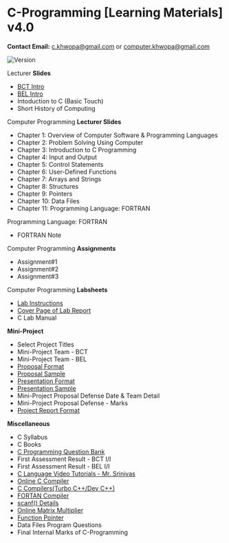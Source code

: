 # C-Programming [Learning Materials] v4.0

**Contact Email:** c.khwopa@gmail.com or computer.khwopa@gmail.com

 ![Version](https://img.shields.io/badge/version-4.0-blue.svg)

Lecturer **Slides**
- [BCT Intro](https://github.com/ErSKS/C/blob/master/v4/BCT_Computer_Engineering_v4.pdf)
- [BEL Intro](https://github.com/ErSKS/C/blob/master/v4/BEL_Electrical_Engineering_v4.pdf)
- Intoduction to C (Basic Touch)
- Short History of Computing

Computer Programming **Lecturer Slides**
- Chapter 1: Overview of Computer Software & Programming Languages
- Chapter 2: Problem Solving Using Computer
- Chapter 3: Introduction to C Programming
- Chapter 4: Input and Output
- Chapter 5: Control Statements
- Chapter 6: User-Defined Functions
- Chapter 7: Arrays and Strings
- Chapter 8: Structures
- Chapter 9: Pointers
- Chapter 10: Data Files
- Chapter 11: Programming Language: FORTRAN

Programming Language: FORTRAN
- FORTRAN Note

Computer Programming **Assignments**
- Assignment#1
- Assignment#2
- Assignment#3

Computer Programming **Labsheets**
- [Lab Instructions](https://github.com/ErSKS/C/blob/master/v4/Labsheets/Lab_Instructions_v4.pdf)
- [Cover Page of Lab Report](https://github.com/ErSKS/C/blob/master/v4/Labsheets/Cover_Page_of_Lab_Report.pdf)
- C Lab Manual

**Mini-Project**
- Select Project Titles
- Mini-Project Team - BCT
- Mini-Project Team - BEL
- [Proposal Format](https://drive.google.com/file/d/1hW2ivtfwjxNxQ09_eKIHQqZtGUK9U9LX/view?usp=sharing)
- [Proposal Sample](https://drive.google.com/file/d/1I_c2ICOGeGwBkW0tCM_f3v0Z2TBRlIB3/view?usp=sharing)
- [Presentation Format](https://drive.google.com/file/d/1zIPpnIvtOX3uGDxn_Xl5Zq408kBy_5JV/view?usp=sharing)
- [Presentation Sample](https://drive.google.com/file/d/1aMDTYm-qgx-PZSj-jidrMokG2iQyBhFH/view?usp=sharing)
- Mini-Project Proposal Defense Date & Team Detail
- Mini-Project Proposal Defense - Marks
- [Project Report Format](https://drive.google.com/file/d/1EdgNBNvSogAdGpSETENOCaqPf_zmEEuv/view?usp=sharing)

**Miscellaneous**
- C Syllabus
- C Books
- [C Programming Question Bank](https://drive.google.com/drive/folders/1toajMBDZ2Oap663ZuJxVKWqDSYgfCL-9?usp=sharing)
- First Assessment Result - BCT I/I
- First Assessment Result - BEL I/I
- [C Language Video Tutorials - Mr. Srinivas](https://www.youtube.com/watch?v=si-KFFOW2gw&list=PLVlQHNRLflP8IGz6OXwlV_lgHgc72aXlh)
- [Online C Compiler](https://www.tutorialspoint.com/compile_c_online.php)
- [C Compilers(Turbo C++/Dev C++)](https://drive.google.com/drive/folders/1m5-boSHxtAF4zzWgXlK5pEzyZDWv10uo?usp=sharing)
- [FORTAN Compiler](https://drive.google.com/file/d/1B4kzcTUbM60qSxlhalj8kbIxItseH4H2/view?usp=sharing)
- [scanf() Details](https://www.tutorialspoint.com/c_standard_library/c_function_scanf.htm)
- [Online Matrix Multiplier](https://onlinemschool.com/math/assistance/matrix/multiply/)
- [Function Pointer](https://www.youtube.com/watch?v=82NrXp8RR0k)
- Data Files Program Questions
- Final Internal Marks of C-Programming
